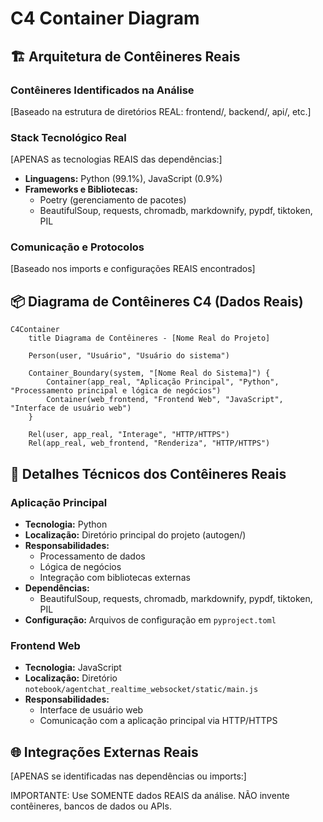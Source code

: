 # C4 Container Diagram

## 🏗️ Arquitetura de Contêineres Reais

### Contêineres Identificados na Análise
[Baseado na estrutura de diretórios REAL: frontend/, backend/, api/, etc.]

### Stack Tecnológico Real
[APENAS as tecnologias REAIS das dependências:]
- **Linguagens:** Python (99.1%), JavaScript (0.9%)
- **Frameworks e Bibliotecas:**
  - Poetry (gerenciamento de pacotes)
  - BeautifulSoup, requests, chromadb, markdownify, pypdf, tiktoken, PIL

### Comunicação e Protocolos
[Baseado nos imports e configurações REAIS encontrados]

## 📦 Diagrama de Contêineres C4 (Dados Reais)

```mermaid
C4Container
    title Diagrama de Contêineres - [Nome Real do Projeto]

    Person(user, "Usuário", "Usuário do sistema")

    Container_Boundary(system, "[Nome Real do Sistema]") {
        Container(app_real, "Aplicação Principal", "Python", "Processamento principal e lógica de negócios")
        Container(web_frontend, "Frontend Web", "JavaScript", "Interface de usuário web")
    }

    Rel(user, app_real, "Interage", "HTTP/HTTPS")
    Rel(app_real, web_frontend, "Renderiza", "HTTP/HTTPS")
```

## 🔧 Detalhes Técnicos dos Contêineres Reais

### Aplicação Principal
- **Tecnologia:** Python
- **Localização:** Diretório principal do projeto (autogen/)
- **Responsabilidades:**
  - Processamento de dados
  - Lógica de negócios
  - Integração com bibliotecas externas
- **Dependências:**
  - BeautifulSoup, requests, chromadb, markdownify, pypdf, tiktoken, PIL
- **Configuração:** Arquivos de configuração em `pyproject.toml`

### Frontend Web
- **Tecnologia:** JavaScript
- **Localização:** Diretório `notebook/agentchat_realtime_websocket/static/main.js`
- **Responsabilidades:**
  - Interface de usuário web
  - Comunicação com a aplicação principal via HTTP/HTTPS

## 🌐 Integrações Externas Reais
[APENAS se identificadas nas dependências ou imports:]

IMPORTANTE: Use SOMENTE dados REAIS da análise. NÃO invente contêineres, bancos de dados ou APIs.